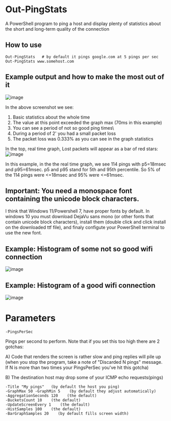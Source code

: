 # Out-PingStats

A PowerShell program to ping a host and display plenty of statistics about the short and long-term quality of the connection

## How to use
    Out-PingStats   # by default it pings google.com at 5 pings per sec
    Out-PingStats www.somehost.com 

## Example output and how to make the most out of it 
![image](https://user-images.githubusercontent.com/4411400/204651704-cc6d6e56-81a7-43aa-b82e-6adec8f1a26e.png)

In the above screenshot we see:
   1.   Basic statistics about the whole time
   1.   The value at this point exceeded the graph max (70ms in this example)
   1.   You can see a period of not so good ping times\
   1.   During a period of 2' you had a small packet loss
   1.   The packet loss was 0.333% as you can see in the graph statistics 

In the top, real time graph, Lost packets will appear as a bar of red stars: ![image](https://user-images.githubusercontent.com/4411400/204651924-730d2144-0dbf-41b8-a825-8e53f8072165.png)

In this example, in the the real time graph, we see 114 pings with p5=18msec and p95=61msec. p5 and p95 stand for 5th and 95th percentile. So 5% of the 114 pings were <=18msec and 95% were <=61msec.

## Important: You need a monospace font containing the unicode block characters.

I think that Windows 11/Powershell 7, have proper fonts by default. 
In windows 10 you must download DejaVu sans mono 
(or other fonts that contain unicode block characters), 
install them (double click and click install on the downloaded ttf file), 
and finaly configute your PowerShell terminal to use the new font.

## Example: Histogram of some not so good wifi connection

![image](https://user-images.githubusercontent.com/4411400/204652000-c71b4ccd-2cda-4458-a846-f122332446b0.png)

## Example: Histogram of a good wifi connection

![image](https://user-images.githubusercontent.com/4411400/204652036-79f1b56c-1866-4508-b6af-0e8beddc1e5a.png)

# Parameters
    -PingsPerSec

Pings per second to perform.
Note that if you set this too high there are 2 gotchas:

A) Code that renders the screen is rather slow and ping replies will pile up
  (when you stop the program, take a note of "Discarded N pings" message.
  If N is more than two times your PingsPerSec you've hit this gotcha)

B) The destination host may drop some of your ICMP echo requests(pings)

    -Title "My pings"   (by default the host you ping)
    -GraphMax 50 -GraphMin 5    (by default they adjust automatically)
    -AggregationSeconds 120    (the default)
    -BucketsCount 10    (the default)
    -UpdateScreenEvery 1    (the default)
    -HistSamples 100    (the default)
    -BarGraphSamples 20    (by default fills screen width) 
